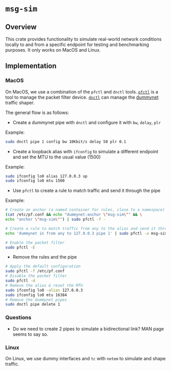 # `msg-sim`

## Overview
This crate provides functionality to simulate real-world network conditions
locally to and from a specific endpoint for testing and benchmarking purposes.
It only works on MacOS and Linux.

## Implementation

### MacOS
On MacOS, we use a combination of the `pfctl` and `dnctl` tools.
[`pfctl`](https://man.freebsd.org/cgi/man.cgi?query=pfctl&apropos=0&sektion=8&manpath=FreeBSD+14.0-RELEASE+and+Ports&arch=default&format=html) is a tool to manage the packet filter device. [`dnctl`](https://man.freebsd.org/cgi/man.cgi?query=dnctl&sektion=8&format=html) can manage
the [dummynet](http://info.iet.unipi.it/~luigi/papers/20100304-ccr.pdf) traffic shaper.

The general flow is as follows:

* Create a dummynet pipe with `dnctl` and configure it with `bw`, `delay`, `plr`

Example:
```bash
sudo dnctl pipe 1 config bw 10Kbit/s delay 50 plr 0.1
```

* Create a loopback alias with `ifconfig` to simulate a different endpoint and
set the MTU to the usual value (1500)

Example:
```bash
sudo ifconfig lo0 alias 127.0.0.3 up
sudo ifconfig lo0 mtu 1500
```

* Use `pfctl` to create a rule to match traffic and send it through the pipe

Example:
```bash
# Create an anchor (a named container for rules, close to a namespace)
(cat /etc/pf.conf && echo "dummynet-anchor \"msg-sim\"" && \
echo "anchor \"msg-sim\"") | sudo pfctl -f -

# Create a rule to match traffic from any to the alias and send it through the pipe
echo 'dummynet in from any to 127.0.0.3 pipe 1' | sudo pfctl -a msg-sim -f -

# Enable the packet filter
sudo pfctl -E
```

* Remove the rules and the pipe
```bash
# Apply the default configuration
sudo pfctl -f /etc/pf.conf
# Disable the packet filter
sudo pfctl -d
# Remove the alias & reset the MTU
sudo ifconfig lo0 -alias 127.0.0.3
sudo ifconfig lo0 mtu 16384
# Remove the dummynet pipes
sudo dnctl pipe delete 1
```

### Questions
- Do we need to create 2 pipes to simulate a bidirectional link? MAN page seems to say so.

### Linux
On Linux, we use dummy interfaces and `tc` with `netem` to simulate and shape traffic.
